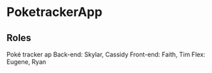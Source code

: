 # PoketrackerApp

## Roles

Poké tracker ap
Back-end: Skylar, Cassidy
Front-end: Faith, Tim
Flex: Eugene, Ryan
